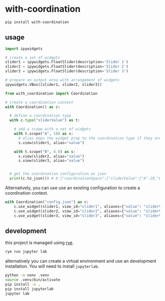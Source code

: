 # with-coordination

```sh
pip install with-coordination
```

## usage

```python
import ipywidgets

# create a set of widgets
slider1 = ipywidgets.FloatSlider(description='Slider 1')
slider2 = ipywidgets.FloatSlider(description='Slider 2')
slider3 = ipywidgets.FloatSlider(description='Slider 3')

# prepare an output area with arrangement of widgets
ipywidgets.VBox([slider1, slider2, slider3])
```

```python
from with_coordination import Coordination

# create a coordination context
with Coordination() as c:

  # define a coordination type
  with c.type("sliderValue") as t:

    # add a scope with a set of widgets
    with t.scope("A", 10) as s:
      # alias maps the widget prop to the coordination type if they are different
      s.view(slider1, alias="value")

    with t.scope("B", 4.0) as s:
      s.view(slider2, alias="value")
      s.view(slider3, alias="value")


  # get the coordination configuration as json
  print(c.to_json()) # b'{"coordinationSpace":{"sliderValue":{"A":10,"B":4.0}},"viewCoordination":{"view_0": ...'
```

Alternatively, you can use use an existing configuration to create a coordination context.

```python
with Coordination("config.json") as c:
    c.use_widget(slider1, view_id="slider1", aliases={"value": "sliderValue"})
    c.use_widget(slider2, view_id="slider2", aliases={"value": "sliderValue"})
    c.use_widget(slider3, view_id="slider3", aliases={"value": "sliderValue"})
```

## development

this project is managed using [rye](https://rye-up.com/).

```py
rye run jupyter lab
```

alternatively you can create a virtual environment and use an development installation. You will need to install `jupyterlab`.

```sh
python -m venv .venv
source .venv/bin/activate
pip install -e .
pip install jupyterlab
jupyter lab
```
